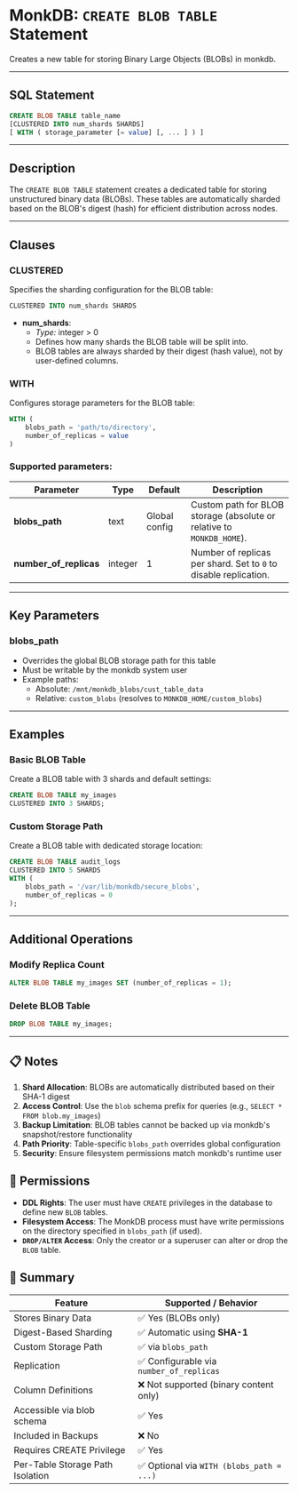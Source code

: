 # MonkDB: `CREATE BLOB TABLE` Statement

Creates a new table for storing Binary Large Objects (BLOBs) in monkdb.

---

## SQL Statement

```sql
CREATE BLOB TABLE table_name
[CLUSTERED INTO num_shards SHARDS]
[ WITH ( storage_parameter [= value] [, ... ] ) ]
```

---

## Description

The `CREATE BLOB TABLE` statement creates a dedicated table for storing unstructured binary data (BLOBs). These tables are automatically sharded based on the BLOB's digest (hash) for efficient distribution across nodes.

---

## Clauses

### **CLUSTERED**
Specifies the sharding configuration for the BLOB table:

```sql
CLUSTERED INTO num_shards SHARDS
```
- **num_shards**: 
  - *Type:* integer > 0  
  - Defines how many shards the BLOB table will be split into.  
  - BLOB tables are always sharded by their digest (hash value), not by user-defined columns.

### **WITH**
Configures storage parameters for the BLOB table:
```sql
WITH (
    blobs_path = 'path/to/directory',
    number_of_replicas = value
)
```
### Supported parameters:

| Parameter              | Type     | Default      | Description                                                                 |
|------------------------|----------|--------------|-----------------------------------------------------------------------------|
| **blobs_path**         | text     | Global config | Custom path for BLOB storage (absolute or relative to `MONKDB_HOME`).       |
| **number_of_replicas** | integer  | 1            | Number of replicas per shard. Set to `0` to disable replication.           |

---

## Key Parameters

### **blobs_path**
- Overrides the global BLOB storage path for this table
- Must be writable by the monkdb system user
- Example paths:
  - Absolute: `/mnt/monkdb_blobs/cust_table_data`
  - Relative: `custom_blobs` (resolves to `MONKDB_HOME/custom_blobs`)

---

## Examples

### Basic BLOB Table
Create a BLOB table with 3 shards and default settings:
```sql
CREATE BLOB TABLE my_images 
CLUSTERED INTO 3 SHARDS;
```

### Custom Storage Path
Create a BLOB table with dedicated storage location:
```sql
CREATE BLOB TABLE audit_logs 
CLUSTERED INTO 5 SHARDS 
WITH (
    blobs_path = '/var/lib/monkdb/secure_blobs',
    number_of_replicas = 0
);
```

---

## Additional Operations

### Modify Replica Count
```sql
ALTER BLOB TABLE my_images SET (number_of_replicas = 1);
```

### Delete BLOB Table
```sql
DROP BLOB TABLE my_images;
```

---

## 📋 Notes
1. **Shard Allocation**: BLOBs are automatically distributed based on their SHA-1 digest
2. **Access Control**: Use the `blob` schema prefix for queries (e.g., `SELECT * FROM blob.my_images`)
3. **Backup Limitation**: BLOB tables cannot be backed up via monkdb's snapshot/restore functionality
4. **Path Priority**: Table-specific `blobs_path` overrides global configuration
5. **Security**: Ensure filesystem permissions match monkdb's runtime user

## 🔐 Permissions

- **DDL Rights**: The user must have `CREATE` privileges in the database to define new `BLOB` tables.
- **Filesystem Access**: The MonkDB process must have write permissions on the directory specified in `blobs_path` (if used).
- **`DROP/ALTER` Access**: Only the creator or a superuser can alter or drop the `BLOB` table.

## 🏁 Summary

| Feature                          | Supported / Behavior                              |
|----------------------------------|--------------------------------------------------|
| Stores Binary Data               | ✅ Yes (BLOBs only)                              |
| Digest-Based Sharding            | ✅ Automatic using **SHA-1**                        |
| Custom Storage Path              | ✅ via `blobs_path`                                 |
| Replication                      | ✅ Configurable via `number_of_replicas`           |
| Column Definitions                | ❌ Not supported (binary content only)           |
| Accessible via blob schema       | ✅ Yes                                           |
| Included in Backups              | ❌ No                                            |
| Requires CREATE Privilege        | ✅ Yes                                           |
| Per-Table Storage Path Isolation  | ✅ Optional via `WITH (blobs_path = ...)`          |

